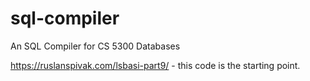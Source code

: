 # sql-compiler
An SQL Compiler for CS 5300 Databases

https://ruslanspivak.com/lsbasi-part9/ - this code is the starting point.
